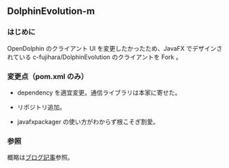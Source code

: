 ## DolphinEvolution-m
### はじめに
OpenDolphin のクライアント UI を変更したかったため、JavaFX でデザインされている c-fujihara/DolphinEvolution のクライアントを Fork 。  


### 変更点（pom.xml のみ）
* dependency を適宜変更。通信ライブラリは本家に寄せた。

* リポジトリ追加。

* javafxpackager の使い方がわからず根こそぎ割愛。


### 参照
概略は[ブログ記事](http://phazor.info/air/?p=1154)参照。  
